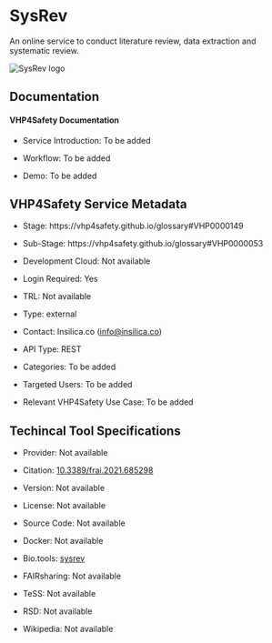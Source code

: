 # SysRev

<!--- This file is autogenerated. Edit sysrev.json to make changes in this page. --->

An online service to conduct literature review, data extraction and systematic review.

![SysRev logo](https://raw.githubusercontent.com/VHP4Safety/cloud/main/docs/service/)

## Documentation

#### VHP4Safety Documentation

* Service Introduction: To be added

* Workflow: To be added

* Demo: To be added

<h4 id='tess-widget-materials-header'></h4>

<div id='tess-widget-materials-list' class='tess-widget tess-widget-list'></div>
<script>
  function initTeSSWidgets() {
    var query = 'sysrev';
    if (query.trim() != '') {
      TessWidget.Materials(document.getElementById('tess-widget-materials-list'),
                           'SimpleList',
                           {
                             opts: {
                               enableSearch: false
                             },
                             params: {
                               pageSize: 5,
                               q: query
                             }
                           });
      document.getElementById('tess-widget-materials-header').innerHTML = 'Documentation from ELIXIR TeSS'
    }
}
</script>
<script async='' defer='' src='https://elixirtess.github.io/TeSS_widgets/components/js/tess-widget-standalone.js' onload='initTeSSWidgets()'></script>

## VHP4Safety Service Metadata

* Stage: https:&#x2F;&#x2F;vhp4safety.github.io&#x2F;glossary#VHP0000149

* Sub-Stage: https:&#x2F;&#x2F;vhp4safety.github.io&#x2F;glossary#VHP0000053

* Development Cloud: Not available

* Login Required: Yes

* TRL: Not available

* Type: external

* Contact: Insilica.co (info@insilica.co)

* API Type: REST

* Categories: To be added

* Targeted Users: To be added

* Relevant VHP4Safety Use Case: To be added

## Techincal Tool Specifications

* Provider: Not available

* Citation: [10.3389&#x2F;frai.2021.685298](https://doi.org/10.3389&#x2F;frai.2021.685298)

* Version: Not available

* License: Not available

* Source Code: Not available

* Docker: Not available

* Bio.tools: [sysrev](sysrev)

* FAIRsharing: Not available

* TeSS: Not available

* RSD: Not available

* Wikipedia: Not available

<script type="application/ld+json">
  {
    "@context": "https://schema.org/",
    "@type": "SoftwareApplication",
    "http://purl.org/dc/terms/conformsTo": {
      "@type": "CreativeWork", "@id": "https://bioschemas.org/profiles/ComputationalTool/1.0-RELEASE"
    },
    "@id" : "https://vhp4safety.github.io/cloud/service/sysrev",
    "name": "SysRev",
    "description": "An online service to conduct literature review, data extraction and systematic review.",
    "url": "https:&#x2F;&#x2F;sysrev.com&#x2F;"
  }
</script>
